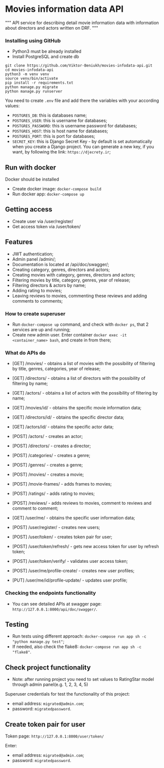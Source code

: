 # Movies information data API

"""
API service for describing detail movie information data 
with information about directors and actors written on DRF.
"""


### Installing using GitHub

- Python3 must be already installed
- Install PostgreSQL and create db

```shell
git clone https://github.com/Viktor-Beniukh/movies-infodata-api.git
cd movies-infodata-api
python3 -m venv venv
source venv/bin/activate
pip install -r requirements.txt
python manage.py migrate
python manage.py runserver   
```
You need to create `.env` file and add there the variables with your according values:
- `POSTGRES_DB`: this is databases name;
- `POSTGRES_USER`: this is username for databases;
- `POSTGRES_PASSWORD`: this is username password for databases;
- `POSTGRES_HOST`: this is host name for databases;
- `POSTGRES_PORT`: this is port for databases;
- `SECRET_KEY`: this is Django Secret Key - by default is set automatically when you create a Django project.
                You can generate a new key, if you want, by following the link: `https://djecrety.ir`;



## Run with docker

Docker should be installed

- Create docker image: `docker-compose build`
- Run docker app: `docker-compose up`



## Getting access

- Create user via /user/register/
- Get access token via /user/token/



## Features

- JWT authentication;
- Admin panel /admin/;
- Documentation is located at /api/doc/swagger/;
- Creating category, genres, directors and actors;
- Creating movies with category, genres, directors and actors;
- Filtering movies by title, category, genres, year of release;
- Filtering directors & actors by name;
- Adding rating to movies;
- Leaving reviews to movies, commenting these reviews and adding comments to comments;


### How to create superuser
- Run `docker-compose up` command, and check with `docker ps`, that 2 services are up and running;
- Create new admin user. Enter container `docker exec -it <container_name> bash`, and create in from there;


### What do APIs do

- [GET] /movies/ - obtains a list of movies with the possibility of filtering by title, genres, categories, year of release;
- [GET] /directors/ - obtains a list of directors with the possibility of filtering by name;
- [GET] /actors/ - obtains a list of actors with the possibility of filtering by name;

- [GET] /movies/id/ - obtains the specific movie information data;
- [GET] /directors/id/ - obtains the specific director data;
- [GET] /actors/id/ - obtains the specific actor data;

- [POST] /actors/ - creates an actor;
- [POST] /directors/ - creates a director;
- [POST] /categories/ - creates a genre;
- [POST] /genres/ - creates a genre;
- [POST] /movies/ - creates a movie;
- [POST] /movie-frames/ - adds frames to movies;
- [POST] /ratings/ - adds rating to movies;
- [POST] /reviews/ - adds reviews to movies, comment to reviews and comment to comment;


- [GET] /user/me/ - obtains the specific user information data;

- [POST] /user/register/ - creates new users;
- [POST] /user/token/ - creates token pair for user;
- [POST] /user/token/refresh/ - gets new access token for user by refresh token;
- [POST] /user/token/verify/ - validates user access token;

- [POST] /user/me/profile-create/ - creates new user profiles;

- [PUT] /user/me/id/profile-update/ - updates user profile;


### Checking the endpoints functionality
- You can see detailed APIs at swagger page: `http://127.0.0.1:8000/api/doc/swagger/`.



## Testing

- Run tests using different approach: `docker-compose run app sh -c "python manage.py test"`;
- If needed, also check the flake8: `docker-compose run app sh -c "flake8"`.



## Check project functionality

- Note: after running project you need to set values to RatingStar model through admin panel(e.g. 1, 2, 3, 4, 5)

Superuser credentials for test the functionality of this project:
- email address: `migrated@admin.com`;
- password: `migratedpassword`.



## Create token pair for user

Token page: `http://127.0.0.1:8000/user/token/`

Enter:
- email address: `migrated@admin.com`;
- password: `migratedpassword`.
